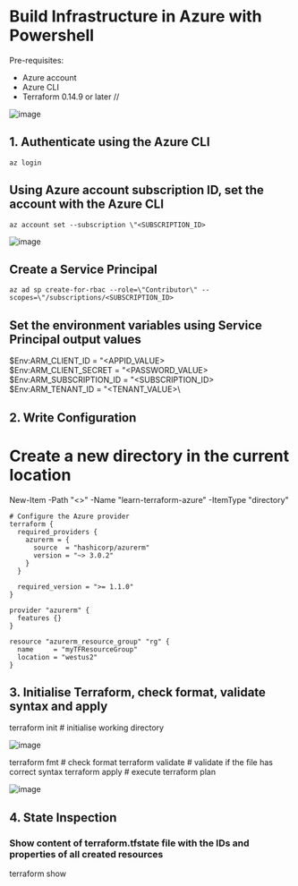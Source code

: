 # Build Infrastructure in Azure with Powershell
Pre-requisites:
- Azure account
- Azure CLI
- Terraform 0.14.9 or later //

![image](https://github.com/ZCHAnalytics/terraform-modules/assets/146954022/34bd0931-0fbe-46c2-80d8-6b25474cb65c)



## 1. Authenticate using the Azure CLI
`az login`

## Using Azure account subscription ID, set the account with the Azure CLI
`az account set --subscription \"<SUBSCRIPTION_ID>`

![image](https://github.com/ZCHAnalytics/terraform-modules/assets/146954022/abdbcd11-4574-41cc-a232-abf935dfa1da)

## Create a Service Principal

`az ad sp create-for-rbac --role=\"Contributor\" --scopes=\"/subscriptions/<SUBSCRIPTION_ID>`
    
## Set the environment variables using Service Principal output values

$Env:ARM_CLIENT_ID = \"<APPID_VALUE>\
$Env:ARM_CLIENT_SECRET = \"<PASSWORD_VALUE>\
$Env:ARM_SUBSCRIPTION_ID = \"<SUBSCRIPTION_ID>\
$Env:ARM_TENANT_ID = \"<TENANT_VALUE>\

## 2. Write Configuration

# Create a new directory in the current location
New-Item -Path "<>" -Name "learn-terraform-azure" -ItemType "directory"
```
# Configure the Azure provider
terraform {
  required_providers {
    azurerm = {
      source  = "hashicorp/azurerm"
      version = "~> 3.0.2"
    }
  }

  required_version = ">= 1.1.0"
}

provider "azurerm" {
  features {}
}

resource "azurerm_resource_group" "rg" {
  name     = "myTFResourceGroup"
  location = "westus2"
}
```
## 3. Initialise Terraform, check format, validate syntax and apply

terraform init # initialise working directory

![image](https://github.com/ZCHAnalytics/terraform-modules/assets/146954022/26033895-4ade-4ce6-8606-720b090199ce)

terraform fmt # check format
terraform validate # validate if the file has correct syntax
terraform apply # execute terraform plan

![image](https://github.com/ZCHAnalytics/terraform-modules/assets/146954022/903fda52-ece7-406c-a473-b862744a1073)

## 4. State Inspection

### Show content of terraform.tfstate file with the IDs and properties of all created resources

terraform show
